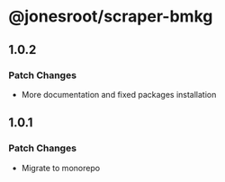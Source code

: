 # @jonesroot/scraper-bmkg

## 1.0.2

### Patch Changes

- More documentation and fixed packages installation

## 1.0.1

### Patch Changes

- Migrate to monorepo
